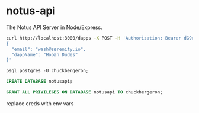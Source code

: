 # notus-api
The Notus API Server in Node/Express.

```sh
curl http://localhost:3000/dapps -X POST -H 'Authorization: Bearer dG9rOjIwMDU4MmRkXzMzZDFfNDkyZl85NDViX2Q0ZjZhNDc2OWM0ZDoxOjA=' -H 'Accept: application/json' -H 'Content-Type: application/json' -d '
{
  "email": "wash@serenity.io",
  "dappName": "Hoban Dudes"
}'
```


```sql
psql postgres -U chuckbergeron;

CREATE DATABASE notusapi;

GRANT ALL PRIVILEGES ON DATABASE notusapi TO chuckbergeron;
```


replace creds with env vars